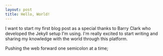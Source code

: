 ```yaml
---
layout: post
title: Hello, World!
---
```


I want to start my first blog post as a special thanks to Barry Clark who developed the Jekyll setup I'm using.
I'm really excited to start writing and sharing my knowledge with the world through this platform.

Pushing the web forward one semicolon at a time;
